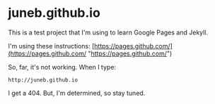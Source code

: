 # juneb.github.io

This is a test project that I'm using to learn Google Pages and Jekyll. 

I'm using these instructions: [https://pages.github.com/](https://pages.github.com/ "https://pages.github.com/")

So, far, it's not working. When I type: 
	
	http://juneb.github.io

I get a 404. But, I'm determined, so stay tuned.
